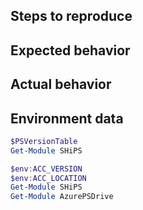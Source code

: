 <!--

If it is a bug report:
- Search the existing issues.
- Refer to the [FAQ](../docs/FAQ.md).
- Fill out the following repro template

If it's not a bug, please remove the template and elaborate the issue in your own words.
-->

Steps to reproduce
------------------


Expected behavior
-----------------


Actual behavior
---------------


Environment data
----------------

<!-- If running outside of CLOUD SHELL, provide the output of the following -->

```powershell
$PSVersionTable
Get-Module SHiPS
```

<!-- If running inside CLOUD SHELL, provide the output of the following -->

```powershell
$env:ACC_VERSION
$env:ACC_LOCATION
Get-Module SHiPS
Get-Module AzurePSDrive
```